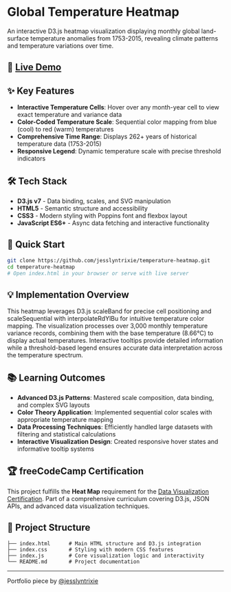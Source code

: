 # Global Temperature Heatmap

An interactive D3.js heatmap visualization displaying monthly global land-surface temperature anomalies from 1753-2015, revealing climate patterns and temperature variations over time.

## 🌟 [Live Demo](d3-heatmap-five.vercel.app)

## ✨ Key Features

- **Interactive Temperature Cells**: Hover over any month-year cell to view exact temperature and variance data
- **Color-Coded Temperature Scale**: Sequential color mapping from blue (cool) to red (warm) temperatures
- **Comprehensive Time Range**: Displays 262+ years of historical temperature data (1753-2015)
- **Responsive Legend**: Dynamic temperature scale with precise threshold indicators

## 🛠️ Tech Stack

- **D3.js v7** - Data binding, scales, and SVG manipulation
- **HTML5** - Semantic structure and accessibility
- **CSS3** - Modern styling with Poppins font and flexbox layout
- **JavaScript ES6+** - Async data fetching and interactive functionality

## 🚀 Quick Start

```bash
git clone https://github.com/jesslyntrixie/temperature-heatmap.git
cd temperature-heatmap
# Open index.html in your browser or serve with live server
```

## 💡 Implementation Overview

This heatmap leverages D3.js scaleBand for precise cell positioning and scaleSequential with interpolateRdYlBu for intuitive temperature color mapping. The visualization processes over 3,000 monthly temperature variance records, combining them with the base temperature (8.66°C) to display actual temperatures. Interactive tooltips provide detailed information while a threshold-based legend ensures accurate data interpretation across the temperature spectrum.

## 📚 Learning Outcomes

- **Advanced D3.js Patterns**: Mastered scale composition, data binding, and complex SVG layouts
- **Color Theory Application**: Implemented sequential color scales with appropriate temperature mapping
- **Data Processing Techniques**: Efficiently handled large datasets with filtering and statistical calculations
- **Interactive Visualization Design**: Created responsive hover states and informative tooltip systems

## 🏆 freeCodeCamp Certification

This project fulfills the **Heat Map** requirement for the [Data Visualization Certification](https://www.freecodecamp.org/certification/jesslyntrixie/data-visualization). Part of a comprehensive curriculum covering D3.js, JSON APIs, and advanced data visualization techniques.

## 📁 Project Structure

```
├── index.html      # Main HTML structure and D3.js integration
├── index.css       # Styling with modern CSS features
├── index.js        # Core visualization logic and interactivity
└── README.md       # Project documentation
```

---

Portfolio piece by [@jesslyntrixie](https://github.com/jesslyntrixie)